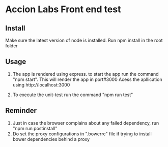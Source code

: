 # Accion Labs Front end test


## Install

Make sure the latest version of node is installed. Run npm install in the root folder

## Usage

1. The app is rendered using express. to start the app run the command "npm start". This will render the app in port#3000
Acess the apllication using http://localhost:3000

2. To execute the unit-test  run the command "npm run test"


## Reminder

1) Just in case the browser complains about any failed dependency, run "npm run postinstall"
2) Do set the proxy configurations in ".bowerrc" file if trying to install bower dependencies behind a proxy


